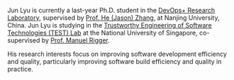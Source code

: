 Jun Lyu is currently a last-year Ph.D. student in the [DevOps+ Research Laboratory](http://softeng.nju.edu.cn/), supervised by [Prof. He (Jason) Zhang](https://software.nju.edu.cn//hezhang/index.html), at Nanjing University, China. Jun Lyu is studying in the [Trustworthy Engineering of Software Technologies (TEST) Lab](https://nus-test.github.io/) at the National University of Singapore, co-supervised by [Prof. Manuel Rigger](https://www.manuelrigger.at/).

His research interests focus on improving software development efficiency and quality, particularly improving software build efficiency and quality in practice.
